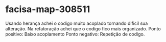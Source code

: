 # facisa-map-308511

Usando herança achei o codigo muito acoplado tornando dificil sua alteração.
Na refatoração achei que o codigo fico mais organizado.
Ponto positivo: Baixo acoplamento
Ponto negativo: Repetição de codigo.

